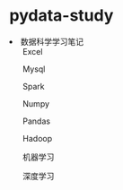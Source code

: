 # pydata-study
<li>数据科学学习笔记
    <ul>Excel</ul>
    <ul>Mysql</ul>
    <ul>Spark</ul>
    <ul>Numpy</ul>
    <ul>Pandas</ul>
    <ul>Hadoop</ul>
    <ul>机器学习</ul>
    <ul>深度学习</ul>
</li> 